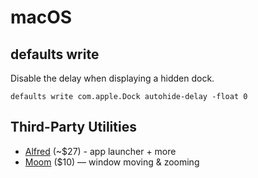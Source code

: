 # macOS

## defaults write
Disable the delay when displaying a hidden dock.
```
defaults write com.apple.Dock autohide-delay -float 0
```

## Third-Party Utilities
* [Alfred](https://manytricks.com/moom/) (~$27) - app launcher + more
* [Moom](https://manytricks.com/moom/) ($10) — window moving & zooming

